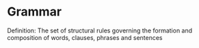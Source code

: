 # Grammar

Definition: The set of structural rules governing the formation and composition of words, clauses, phrases and sentences